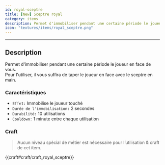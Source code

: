 ```yaml
---
id: royal-sceptre
title: [New] Sceptre royal
category: items
description: Permet d'immobiliser pendant une certaine période le joueur en face de vous
icon: "textures/items/royal_sceptre.png"
---
```

___
## Description

Permet d'immobiliser pendant une certaine période le joueur en face de vous.  
Pour l'utiliser, il vous suffira de taper le joueur en face avec le sceptre en main.

### Caractéristiques

* ``Effet:`` Immobilise le joueur touché
* ``Durée de l'immobilisation:`` 2 secondes
* ``Durabilité:`` 10 utilisations
* ``Cooldown:`` 1 minute entre chaque utilisation
    
### Craft 

> Aucun niveau spécial de métier est nécessaire pour l’utilisation & craft de cet item.  

{{craft#craft/craft_royal_sceptre}}
